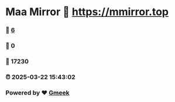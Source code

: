 # Maa Mirror :link: https://mmirror.top 
### :page_facing_up: [6](https://mmirror.top/tag.html) 
### :speech_balloon: 0 
### :hibiscus: 17230 
### :alarm_clock: 2025-03-22 15:43:02 
### Powered by :heart: [Gmeek](https://github.com/Meekdai/Gmeek)
